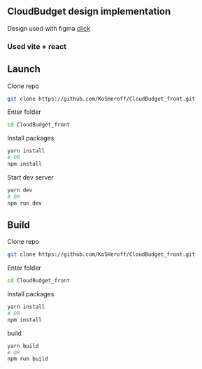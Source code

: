 ## CloudBudget design implementation
Design used with figma [click](https://www.figma.com/file/mcFi35nOTqKwjqHHA0Y39n/CloudBudget?node-id=1%3A2)
### Used vite + react

## Launch
Clone repo
``` bash
git clone https://github.com/KoSHeroff/CloudBudget_front.git
```
Enter folder
``` bash
cd CloudBudget_front
```
Install packages
``` bash
yarn install
# OR
npm install
```
Start dev server
``` bash
yarn dev
# OR
npm run dev
```

## Build
Clone repo
``` bash
git clone https://github.com/KoSHeroff/CloudBudget_front.git
```
Enter folder
``` bash
cd CloudBudget_front
```
Install packages
``` bash
yarn install
# OR
npm install
```
build
``` bash
yarn build
# OR
npm run build
```

